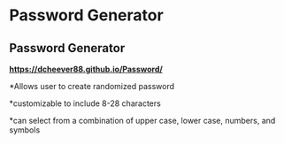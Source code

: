 # Password Generator 

## Password Generator

**https://dcheever88.github.io/Password/**

*Allows user to create randomized password

*customizable to include 8-28 characters

*can select from a combination of upper case, lower case, numbers, and symbols

